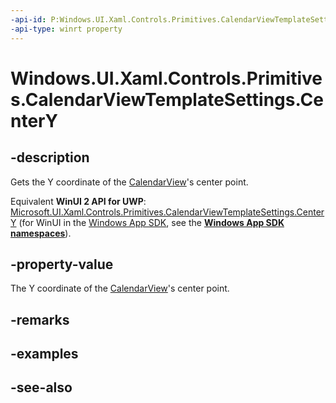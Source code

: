 ```yaml
---
-api-id: P:Windows.UI.Xaml.Controls.Primitives.CalendarViewTemplateSettings.CenterY
-api-type: winrt property
---
```


<!-- Property syntax
public double CenterY { get; }
-->

# Windows.UI.Xaml.Controls.Primitives.CalendarViewTemplateSettings.CenterY

## -description
Gets the Y coordinate of the [CalendarView](../windows.ui.xaml.controls/calendarview.md)'s center point.

Equivalent **WinUI 2 API for UWP**: [Microsoft.UI.Xaml.Controls.Primitives.CalendarViewTemplateSettings.CenterY](/windows/winui/api/microsoft.ui.xaml.controls.primitives.calendarviewtemplatesettings.centery) (for WinUI in the [Windows App SDK](/windows/apps/windows-app-sdk/), see the **[Windows App SDK namespaces](/windows/windows-app-sdk/api/winrt/)**).

## -property-value
The Y coordinate of the [CalendarView](../windows.ui.xaml.controls/calendarview.md)'s center point.

## -remarks

## -examples

## -see-also
